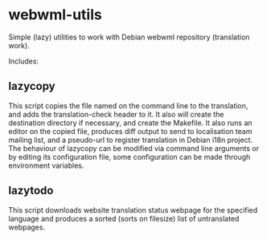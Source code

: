 # webwml-utils

Simple (lazy) utilities to work with Debian webwml repository (translation work).

Includes:

## lazycopy

This script copies the file named on the command line to the translation, and
adds the translation-check header to it. It also will create the destination
directory if necessary, and create the Makefile. It also runs an editor on the
copied file, produces diff output to send to localisation team mailing list,
and a pseudo-url to register translation in Debian i18n project. The behaviour
of lazycopy can be modified via command line arguments or by editing its
configuration file, some configuration can be made through environment
variables.

## lazytodo

This script downloads website translation status webpage for the specified
language and produces a sorted (sorts on filesize) list of untranslated
webpages.
